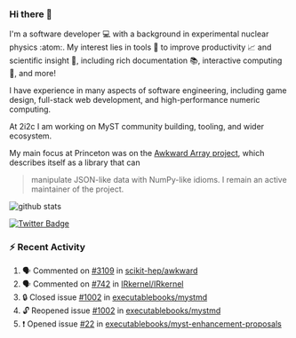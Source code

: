 ### Hi there 👋 

I'm a software developer 💻 with a background in experimental nuclear physics :atom:. My interest lies in tools :wrench: to improve productivity :chart_with_upwards_trend: and scientific insight :telescope:, including rich documentation 📚, interactive computing 🧮, and more! 

I have experience in many aspects of software engineering, including game design, full-stack web development, and high-performance numeric computing. 

At 2i2c I am working on MyST community building, tooling, and wider ecosystem. 

My main focus at Princeton was on the [Awkward Array project](awkward-array.org/), which describes itself as a library that can 
> manipulate JSON-like data with NumPy-like idioms. I remain an active maintainer of the project. 

![github stats](https://github-readme-stats.vercel.app/api?username=agoose77&show_icons=true&hide_rank=true&hide_title=true&bg_color=30,e76445,904e95&text_color=efe3ec&icon_color=efe3ec)
<!--
**agoose77/agoose77** is a ✨ _special_ ✨ repository because its `README.md` (this file) appears on your GitHub profile.

Here are some ideas to get you started:

- 🔭 I’m currently working on ...
- 🌱 I’m currently learning ...
- 👯 I’m looking to collaborate on ...
- 🤔 I’m looking for help with ...
- 💬 Ask me about ...
- 📫 How to reach me: ...
- 😄 Pronouns: ...
- ⚡ Fun fact: ...
-->

[![Twitter Badge](https://img.shields.io/twitter/follow/agoose77?style=flat-square&logo=Twitter&logoColor=white&color=cornflowerblue)](https://twitter.com/agoose77)

### :zap: Recent Activity

<!--START_SECTION:activity-->
1. 🗣 Commented on [#3109](https://github.com/scikit-hep/awkward/issues/3109#issuecomment-2100072497) in [scikit-hep/awkward](https://github.com/scikit-hep/awkward)
2. 🗣 Commented on [#742](https://github.com/IRkernel/IRkernel/pull/742#issuecomment-2098867640) in [IRkernel/IRkernel](https://github.com/IRkernel/IRkernel)
3. 🔒 Closed issue [#1002](https://github.com/executablebooks/mystmd/issues/1002) in [executablebooks/mystmd](https://github.com/executablebooks/mystmd)
4. 🔓 Reopened issue [#1002](https://github.com/executablebooks/mystmd/issues/1002) in [executablebooks/mystmd](https://github.com/executablebooks/mystmd)
5. ❗ Opened issue [#22](https://github.com/executablebooks/myst-enhancement-proposals/issues/22) in [executablebooks/myst-enhancement-proposals](https://github.com/executablebooks/myst-enhancement-proposals)
<!--END_SECTION:activity-->
